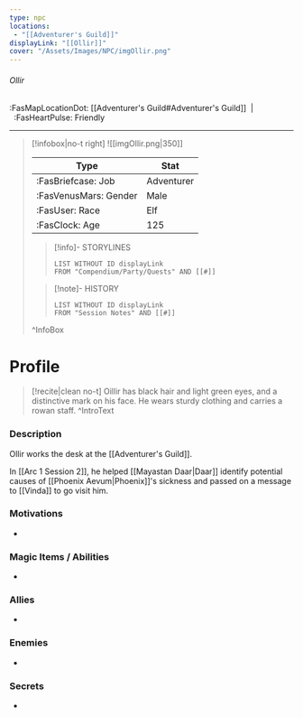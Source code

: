 ```yaml
---
type: npc
locations:
 - "[[Adventurer's Guild]]"
displayLink: "[[Ollir]]"
cover: "/Assets/Images/NPC/imgOllir.png"
---
```

###### Ollir
<span class="sub2">:FasMapLocationDot: [[Adventurer's Guild#Adventurer's Guild]]&nbsp;&nbsp;|&nbsp;&nbsp;:FasHeartPulse: Friendly </span>
___

> [!infobox|no-t right]
> ![[imgOllir.png|350]]
>
> | Type | Stat |
> | ---- | ---- |
> | :FasBriefcase: Job |  Adventurer |
> | :FasVenusMars: Gender | Male |
> | :FasUser: Race | Elf |
> | :FasClock: Age | 125 |
>
>> [!info]- STORYLINES
>>```dataview
>>LIST WITHOUT ID displayLink
>>FROM "Compendium/Party/Quests" AND [[#]]
>
>>[!note]- HISTORY
>>```dataview
>>LIST WITHOUT ID displayLink
>>FROM "Session Notes" AND [[#]]
>
>^InfoBox

# Profile

> [!recite|clean no-t]
>	Oillir has black hair and light green eyes, and a distinctive mark on his face. He wears sturdy clothing and carries a rowan staff.
>^IntroText

### Description
Ollir works the desk at the [[Adventurer's Guild]].

In [[Arc 1 Session 2]], he helped [[Mayastan Daar|Daar]] identify potential causes of [[Phoenix Aevum|Phoenix]]'s sickness and passed on a message to [[Vinda]] to go visit him.

### Motivations
- 

### Magic Items / Abilities
- 

### Allies
- 

### Enemies
- 

### Secrets
- 
